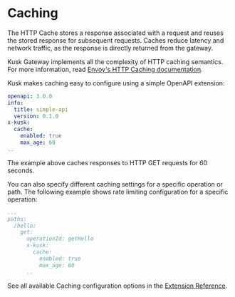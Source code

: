 # Caching

The HTTP Cache stores a response associated with a request and reuses the stored response for subsequent requests. Caches reduce latency and network traffic, as the response is directly returned from the gateway. 

Kusk Gateway implements all the complexity of HTTP caching semantics. For more information, read [Envoy's HTTP Caching documentation](https://www.envoyproxy.io/docs/envoy/latest/configuration/http/http_filters/cache_filter).
 
Kusk makes caching easy to configure using a simple OpenAPI extension:

```yaml
openapi: 3.0.0
info:
  title: simple-api
  version: 0.1.0
x-kusk:
  cache:
    enabled: true
    max_age: 60
..
```

The example above caches responses to HTTP GET requests for 60 seconds. 

You can also specify different caching settings for a specific operation or path. The following example shows rate limiting configuration for a specific operation:

```yaml
...
paths:
  /hello:
    get:
      operationId: getHello
      x-kusk:
        cache:
          enabled: true
          max_age: 60
      ..
```

See all available Caching configuration options in the [Extension Reference](../../reference/extension/#rate-limiting).
